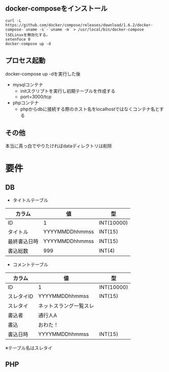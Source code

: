 ## docker-composeをインストール
```
curl -L https://github.com/docker/compose/releases/download/1.6.2/docker-compose-`uname -s`-`uname -m` > /usr/local/bin/docker-compose
lSELinuxを無効化する。
setenfoce 0
docker-compose up -d
```
## プロセス起動
docker-compose up -dを実行した後

- mysqlコンテナ
	- initスクリプトを実行し初期テーブルを作成する
	- port=3000/tcp
- phpコンテナ
	- phpからdbに接続する際のホスト名をlocalhostではなくコンテナ名とする
## その他
本当に真っ白でやりたければdataディレクトリは削除

# 要件
## DB

- タイトルテーブル  

|カラム|値|型|
|---|---|---|
|ID|1|INT(10000)|
|タイトル|YYYYMMDDhhmmss|INT(15)|
|最終書込日時|YYYYMMDDhhmmss|INT(15)|
|書込総数|999|INT(4)|

- コメントテーブル  

|カラム|値|型|
|---|---|---|
|ID|1|INT(10000)|
|スレタイID|YYYYMMDDhhmmss|INT(15)|
|スレタイ|ネットスラング一覧スレ||
|書込者|通行人A||
|書込|おわた！||
|書込日時|YYYYMMDDhhmmss|INT(15)|

※テーブル名はスレタイ  

## PHP
